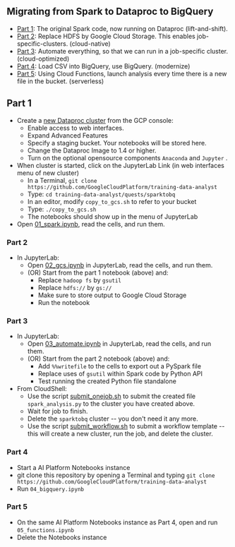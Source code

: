 ## Migrating from Spark to Dataproc to BigQuery


* [Part 1](01_spark.ipynb): The original Spark code, now running on Dataproc (lift-and-shift).
* [Part 2](02_gcs.ipynb): Replace HDFS by Google Cloud Storage. This enables job-specific-clusters. (cloud-native)
* [Part 3](03_automate.ipynb): Automate everything, so that we can run in a job-specific cluster. (cloud-optimized)
* [Part 4](04_bigquery.ipynb): Load CSV into BigQuery, use BigQuery. (modernize)
* [Part 5](05_functions.ipynb): Using Cloud Functions, launch analysis every time there is a new file in the bucket. (serverless)


## Part 1
* Create a [new Dataproc cluster](https://console.cloud.google.com/dataproc) from the GCP console:
  * Enable access to web interfaces.
  * Expand Advanced Features
  * Specify a staging bucket. Your notebooks will be stored here.
  * Change the Dataproc Image to 1.4 or higher.
  * Turn on the optional opensource components ```Anaconda``` and ```Jupyter``` .
* When cluster is started, click on the JupyterLab Link (in web interfaces menu of new cluster)
  * In a Terminal, ```git clone https://github.com/GoogleCloudPlatform/training-data-analyst```
  * Type: ```cd training-data-analyst/quests/sparktobq```
  * In an editor, modify ```copy_to_gcs.sh``` to refer to your bucket
  * Type: ```./copy_to_gcs.sh```
  * The notebooks should show up in the menu of JupyterLab
* Open [01_spark.ipynb](01_spark.ipynb), read the cells, and run them.


### Part 2
* In JupyterLab:
  * Open [02_gcs.ipynb](02_gcs.ipynb) in JupyterLab, read the cells, and run them.
  * (OR) Start from the part 1 notebook (above) and:
    * Replace ```hadoop fs``` by ```gsutil```
    * Replace ```hdfs://``` by ```gs://```
    * Make sure to store output to Google Cloud Storage
    * Run the notebook

### Part 3
* In JupyterLab:
  * Open [03_automate.ipynb](03_automate.ipynb) in JupyterLab, read the cells, and run them.
  * (OR) Start from the part 2 notebook (above) and:
    * Add ```%%writefile``` to the cells to export out a PySpark file
    * Replace uses of ```gsutil``` within Spark code by Python API
    * Test running the created Python file standalone
* From CloudShell:
  * Use the script [submit_onejob.sh](submit_onejob.sh) to submit the created file ```spark_analysis.py``` to the cluster you have created above.
  * Wait for job to finish.
  * Delete the ```sparktobq``` cluster -- you don't need it any more.
  * Use the script [submit_workflow.sh](submit_workflow.sh) to submit a workflow template -- this will create a new cluster, run the job, and delete the cluster.


### Part 4
* Start a AI Platform Notebooks instance
* git clone this repository by opening a Terminal and typing ```git clone https://github.com/GoogleCloudPlatform/training-data-analyst```
* Run ```04_bigquery.ipynb```

### Part 5
* On the same AI Platform Notebooks instance as Part 4, open and run ```05_functions.ipynb```
* Delete the Notebooks instance
